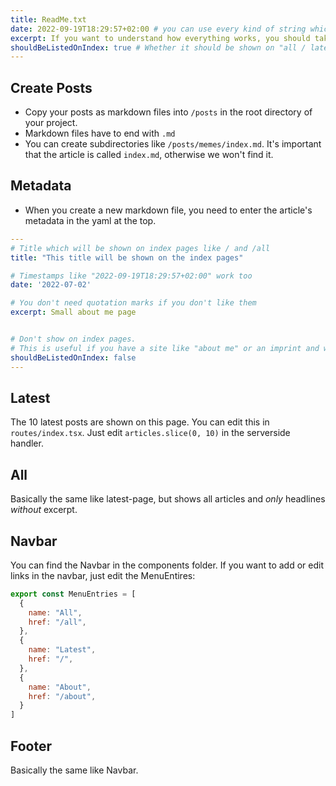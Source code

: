 ```yaml
---
title: ReadMe.txt
date: 2022-09-19T18:29:57+02:00 # you can use every kind of string which gets parsed by javascript's Date class
excerpt: If you want to understand how everything works, you should take a look at me. 
shouldBeListedOnIndex: true # Whether it should be shown on "all / latest" pages
---
```



## Create Posts

- Copy your posts as markdown files into `/posts` in the root directory of your project.
- Markdown files have to end with `.md`
- You can create subdirectories like `/posts/memes/index.md`. It's important that the article is called `index.md`, otherwise we won't find it.

## Metadata
- When you create a new markdown file, you need to enter the article's metadata in the yaml at the top.

```yaml
---
# Title which will be shown on index pages like / and /all
title: "This title will be shown on the index pages"

# Timestamps like "2022-09-19T18:29:57+02:00" work too
date: '2022-07-02'

# You don't need quotation marks if you don't like them
excerpt: Small about me page


# Don't show on index pages.
# This is useful if you have a site like "about me" or an imprint and want to link to it in the navbar / footer
shouldBeListedOnIndex: false
---
```

## Latest

The 10 latest posts are shown on this page. You can edit this in `routes/index.tsx`. Just edit `articles.slice(0, 10)` in the serverside handler.

## All

Basically the same like latest-page, but shows all articles and *only* headlines *without* excerpt.

## Navbar
You can find the Navbar in the components folder. If you want to add or edit links in the navbar, just edit the MenuEntires:
```javascript
export const MenuEntries = [
  {
    name: "All",
    href: "/all",
  },
  {
    name: "Latest",
    href: "/",
  },
  {
    name: "About",
    href: "/about",
  }
]
```

## Footer

Basically the same like Navbar.